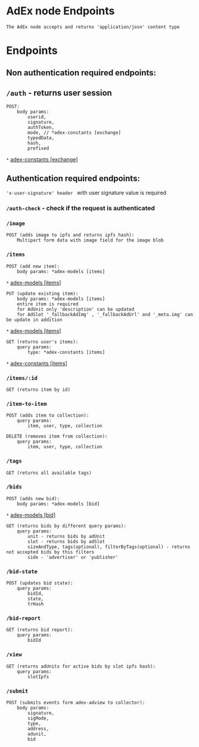 # AdEx node Endpoints
    The AdEx node accepts and returns 'application/josn' content type

# Endpoints

## Non authentication required endpoints:

## `/auth` - returns user session

```
POST: 
    body params:
        userid, 
        signature, 
        authToken, 
        mode, // *adex-constants [exchange]
        typedData, 
        hash, 
        prefixed
```
`*`  [adex-constants [exchange]](https://github.com/AdExNetwork/adex-constants/blob/master/src/exchange.js)

## Authentication required endpoints:

`'x-user-signature' header ` with user signature value is  required

### `/auth-check` - check if the request is authenticated

### `/image` 
```
POST (adds image to ipfs and returns ipfs hash):
    Multipart form data with image field for the image blob
```

### `/items`
```
POST (add new item): 
    body params: *adex-models [items] 
```
`*` [adex-models [items]](https://github.com/AdExNetwork/adex-models/tree/master/src/models)

```
PUT (update existing item):
    body params: *adex-models [items] 
    entire item is required 
    for AdUnit only 'description' can be updated
    for AdSlot '_fallbackAdImg' , '_fallbackAdUrl' and '_meta.img' can be update in addition
```
`*` [adex-models [items]](https://github.com/AdExNetwork/adex-models/tree/master/src/models)

```
GET (returns user's items):
    query params:
        type: *adex-constants [items]
```

`*`  [adex-constants [items]](https://github.com/AdExNetwork/adex-constants/blob/master/src/items.js)

### `/items/:id`
```
GET (returns item by id)
```

### `/item-to-item`
```
POST (adds item to collection):
    query params:
        item, user, type, collection
```
```
DELETE (removes item from collection):
    query params:
        item, user, type, collection
```

### `/tags`
```
GET (returns all available tags)
```

### `/bids`
```
POST (adds new bid):
    body params: *adex-models [bid] 
```
`*` [adex-models [bid]](https://github.com/AdExNetwork/adex-models/blob/master/src/models/Bid.js)
```
GET (returns bids by different query params):
    query params:
        unit - returns bids by adUnit
        slot - returns bids by adSlot
        sizeAndType, tags(optional), filterByTags(optional) - returns not accepted bids by this filters  
        side - 'advertiser' or 'publisher'
```

### `/bid-state`
```
POST (updates bid state):
    query params:
        bidId,
        state,
        trHash
```

### `/bid-report`
```
GET (returns bid report):
    query params:
        bidId
```

### `/view`
```
GET (returns adUnits for active bids by slot ipfs hash):
    query params:
        slotIpfs
```

### `/submit`
```
POST (submits events form adex-adview to collector):
    body params:
        signature,
        sigMode,
        type,
        address,
        adunit,
        bid
```